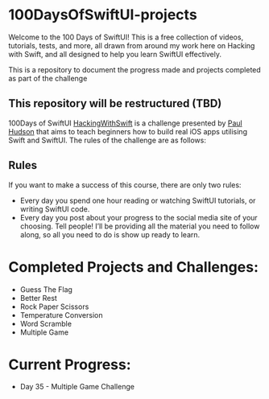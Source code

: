 # 100DaysOfSwiftUI-projects
Welcome to the 100 Days of SwiftUI! This is a free collection of videos, tutorials, tests, and more, all drawn from around my work here on Hacking with Swift, and all designed to help you learn SwiftUI effectively.  

This is a repository to document the progress made and projects completed as part of the challenge
## This repository will be restructured (TBD)

100Days of SwiftUI [HackingWithSwift](https://www.hackingwithswift.com/100/swiftui) is a challenge presented by [Paul Hudson](https://twitter.com/twostraws?ref_src=twsrc%5Egoogle%7Ctwcamp%5Eserp%7Ctwgr%5Eauthor) that aims to teach beginners how to build real iOS apps utilising Swift and SwiftUI. The rules of the challenge are as follows:

## Rules
If you want to make a success of this course, there are only two rules:

* Every day you spend one hour reading or watching SwiftUI tutorials, or writing SwiftUI code.
* Every day you post about your progress to the social media site of your choosing. Tell people!
I’ll be providing all the material you need to follow along, so all you need to do is show up ready to learn.

# Completed Projects and Challenges:
* Guess The Flag
* Better Rest
* Rock Paper Scissors
* Temperature Conversion
* Word Scramble
* Multiple Game


# Current Progress:
* Day 35 - Multiple Game Challenge
